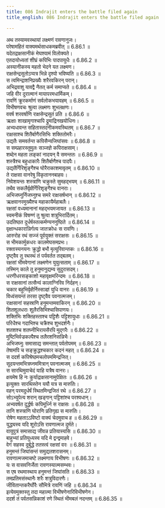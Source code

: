 ```yaml
---
title: 086 Indrajit enters the battle filed again
title_english: 086 Indrajit enters the battle filed again

---
```

<div class="audioEmbed"  caption="श्रीराम-हरिसीताराममूर्ति-घनपाठिभ्यां वचनम्" src="https://archive.org/download/Ramayana-recitation-Sriram-harisItArAmamUrti-Ghanapaati-v2/Kanda_6/Kanda_6_YK-086-Indrajit_enters_the_battle-filed_again_0.mp3"></div>

अथ तस्यामवस्थायां लक्ष्मणं रावणानुजः।  
परेषामहितं वाक्यमर्थसाधकमब्रवीत् ॥ 6.86.1 ॥   
यदेतद्राक्षसानीकं मेघश्यामं विलोक्यते।  
एतदायोध्यतां शीघ्रं कपिभिः पादपायुधैः ॥ 6.86.2 ॥   
अस्यानीकस्य महतो भेदने यत लक्ष्मण।  
राक्षसेन्द्रसुतोऽप्यत्र भिन्ने दृश्यो भविष्यति ॥ 6.86.3 ॥   
स त्वमिन्द्राशनिप्रख्यैः शरैरवकिरन् परान्।  
अभिद्रवाशु यावद्वै नैतत् कर्म समाप्यते ॥ 6.86.4 ॥   
जहि वीर दुरात्मानं मायापरमधार्मिकम्।  
रावणिं क्रूरकर्माणं सर्वलोकभयावहम् ॥ 6.86.5 ॥   
विभीषणवचः श्रुत्वा लक्ष्मणः शुभलक्षणः।  
ववर्ष शरवर्षाणि राक्षसेन्द्रसुतं प्रति ॥ 6.86.6 ॥   
ऋक्षाः शाखामृगाश्चापि द्रुमाद्रिनखयोधिनः।  
अभ्यधावन्त सहितास्तदनीकमवस्थितम् ॥ 6.86.7 ॥   
राक्षसाश्च शितैर्बाणैरसिभिः शक्तितोमरैः।  
उद्यतैः समवर्तन्त कपिसैन्यजिघांसवः ॥ 6.86.8 ॥   
स सम्प्रहारस्तुमुलः सञ्जज्ञे कपिराक्षसाम्।  
शब्देन महता लङ्कां नादयन् वै समन्ततः ॥ 6.86.9 ॥   
शस्त्रैश्च बहुधाकारैः शितैर्बाणैश्च पादपैः।  
उद्यतैर्गिरिशृङ्गैश्च घोरैराकाशमावृतम् ॥ 6.86.10 ॥   
ते राक्षसा वानरेषु विकृताननबाहवः।  
निवेशयन्तः शस्त्राणि चक्रुस्ते सुमहद्भयम् ॥ 6.86.11 ॥   
तथैव सकलैर्वृक्षैर्गिरिशृङ्गैश्च वानराः।  
अभिजघ्नुर्निजघ्नुश्च समरे राक्षसर्षभान् ॥ 6.86.12 ॥   
ऋक्षवानरमुख्यैश्च महाकायैर्महाबलैः।  
रक्षसां वध्यमानानां महद्भयमजायत ॥ 6.86.13 ॥   
स्वमनीकं विषण्णं तु श्रुत्वा शत्रुभिरार्दितम्।  
उदतिष्ठत दुर्धर्षस्तत्कर्मण्यननुष्ठिते ॥ 6.86.14 ॥   
वृक्षान्धकारान्निर्गत्य जातक्रोधः स रावणिः।  
आरुरोह रथं सज्जं पूर्वयुक्तं सराक्षसः ॥ 6.86.15 ॥   
स भीमकार्मुकधरः कालमेघसमप्रभः।  
रक्तास्यनयनः क्रुद्धो बभौ मृत्युरिवान्तकः ॥ 6.86.16 ॥   
दृष्ट्वैव तु रथस्थं तं पर्यवर्तत तद्बलम्।  
रक्षसां भीमवेगानां लक्ष्मणेन युयुत्सताम् ॥ 6.86.17 ॥   
तस्मिन् काले तु हनुमानुद्यम्य सुदुरासदम्।  
धरणीधरसङ्काशो महावृक्षमरिन्दमः ॥ 6.86.18 ॥   
स राक्षसानां तत्सैन्यं कालाग्निरिव निर्दहन्।  
चकार बहुभिर्वृक्षैर्निस्सञ्ज्ञं युधि वानरः ॥ 6.86.19 ॥   
विध्वंसयन्तं तरसा दृष्ट्वैव पवनात्मजम्।  
राक्षसानां सहस्राणि हनुमन्तमवाकिरन् ॥ 6.86.20 ॥   
शितशूलधराः शूलैरसिभिश्चासिपाणयः।  
शक्तिभिः शक्तिहस्ताश्च पट्टिशैः पट्टिशायुधाः ॥ 6.86.21 ॥   
परिधैश्च गदाभिश्च चक्रैश्च शुभदर्शनैः।  
शतशश्च शतघ्नीभिरायसैरपि मुद्गरैः ॥ 6.86.22 ॥   
मुष्टिभिर्वज्रकल्पैश्च तलैरशनिसन्निभैः।  
अभिजघ्नुः समासाद्य समन्तात् पर्वतोपमम् ॥ 6.86.23 ॥   
तेषामपि च सङ्क्रुद्धश्चकार कदनं महत् ॥ 6.86.24 ॥   
स ददर्श कपिश्रेष्ठमचलोपममिन्द्रजित्।  
सूदयन्तमभित्रघ्नममित्रान् पवनात्मजम् ॥ 6.86.25 ॥   
स सारथिमुवाचेदं याहि यत्रैष वानरः।  
क्षयमेष हि नः कुर्याद्राक्षसानामुपेक्षितः ॥ 6.86.26 ॥   
इत्युक्तः सारथिस्तेन ययौ यत्र स मारुतिः।  
वहन् परमदुर्धर्षं स्थितमिन्द्रजितं रथे ॥ 6.86.27 ॥   
सोऽभ्युपेत्य शरान् खड्गान् पट्टिशांश्च परश्वधान्।  
अभ्यवर्षत दुर्द्धर्षः कपिमूर्ध्नि स राक्षसः ॥ 6.86.28 ॥   
तानि शस्त्राणि घोराणि प्रतिगृह्य स मारुतिः।  
रोषेण महताऽऽविष्टो वाक्यं चेदमुवाच ह ॥ 6.86.29 ॥   
युद्ध्यस्व यदि शूरोऽसि रावणात्मज दुर्मते।  
वायुपुत्रं समासाद्य जीवन्न प्रतियास्यसि ॥ 6.86.30 ॥   
बाहुभ्यां प्रतियुध्यस्व यदि मे द्वन्द्वमाहवे।  
वेगं सहस्व दुर्बुद्धे ततस्त्वं रक्षसां वरः ॥ 6.86.31 ॥   
हनुमन्तं जिघांसन्तं समुद्यतशरासनम्।  
रावणात्मजमाचष्टे लक्ष्मणाय विभीषणः ॥ 6.86.32 ॥   
यः स वासवनिर्जेता रावणस्यात्मसम्भवः।  
स एष रथमास्थाय हनुमन्तं जिघांसति ॥ 6.86.33 ॥   
तमप्रतिमसंस्थानैः शरैः शत्रुविदारणैः।  
जीवितान्तकरैर्घोरैः सौमित्रे रावणिं जहि ॥ 6.86.34 ॥   
इत्येवमुक्तस्तु तदा महात्मा विभीषणेनारिविभीषणेन।  
ददर्श तं पर्वतसन्निकाशं रणे स्थितं भीमबलं नदन्तम् ॥ 6.86.35 ॥   